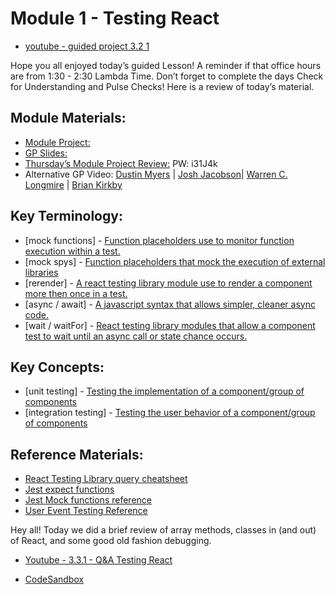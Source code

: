 # Module 1 - Testing React

- [youtube - guided project 3.2 1](https://youtu.be/LeZoDNR_q-Y)

Hope you all enjoyed today’s guided Lesson! 
A reminder if that office hours are from 1:30 - 2:30 Lambda Time. 
Don’t forget to complete the days Check for Understanding and Pulse Checks!
Here is a review of today’s material.

##  Module Materials:

-   [Module Project:](https://github.com/LambdaSchool/web-module-project-testing-react)
-   [GP Slides:](https://docs.google.com/presentation/d/1Z4obtWznnMDpVcRQ0A5g9rn2HLpRuva497SfaTSPaWs/edit?usp=sharing)
-   [Thursday’s Module Project Review:](https://www.loom.com/share/7102e4c7b8f3427b916e6b4a9fb8b31d) PW: i31J4k
-   Alternative GP Video: [Dustin Myers](https://youtu.be/KmCecD3z6HI) | [Josh Jacobson](https://youtu.be/w_w5Vosl_Ow)| [Warren C. Longmire](https://youtu.be/_YOicxJJpqU) | [Brian Kirkby](https://youtu.be/YC1opaqs6WM)

##  Key Terminology:

-   [mock functions] - [Function placeholders use to monitor function execution within a test.](https://jestjs.io/docs/en/mock-functions.html)
-   [mock spys] - [Function placeholders that mock the execution of external libraries](https://silvenon.com/blog/mocking-with-jest/functions)
-   [rerender] - [A react testing library module use to render a component more then once in a test.](https://testing-library.com/docs/react-testing-library/api/#rerender)
-   [async / await] - [A javascript syntax that allows simpler, cleaner async code.](https://javascript.info/async-await)
-   [wait / waitFor] - [React testing library modules that allow a component test to wait until an async call or state chance occurs.](https://testing-library.com/docs/dom-testing-library/api-async/)

##  Key Concepts:

-   [unit testing] - [Testing the implementation of a component/group of components](https://www.guru99.com/unit-testing-guide.html)
-   [integration testing] - [Testing the user behavior of a component/group of components](https://www.edureka.co/blog/what-is-integration-testing-a-simple-guide-on-how-to-perform-integration-testing/)

##  Reference Materials:

-   [React Testing Library query cheatsheet](https://testing-library.com/docs/react-testing-library/cheatsheet/)
-   [Jest expect functions](https://jestjs.io/docs/en/expect.html)
-   [Jest Mock functions reference](https://www.w3resource.com/jest/mock-functions-api-reference.php)
-   [User Event Testing Reference](https://testing-library.com/docs/ecosystem-user-event/)

Hey all! Today we did a brief review of array methods, classes in (and out) of React, and some good old fashion debugging.

-   [Youtube - 3.3.1 - Q&A Testing React](https://youtu.be/Z7S8k4lU6IU)

-   [CodeSandbox](https://codesandbox.io/s/frosty-shadow-gpcov) 